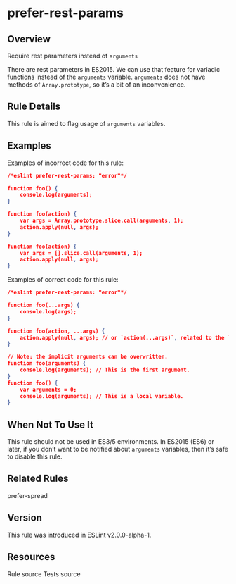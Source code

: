 
# prefer-rest-params
## Overview
Require rest parameters instead of `arguments`



There are rest parameters in ES2015.
We can use that feature for variadic functions instead of the `arguments` variable.
`arguments` does not have methods of `Array.prototype`, so it’s a bit of an inconvenience.
## Rule Details
This rule is aimed to flag usage of `arguments` variables.
## Examples
Examples of incorrect code for this rule:


```json
/*eslint prefer-rest-params: "error"*/

function foo() {
    console.log(arguments);
}

function foo(action) {
    var args = Array.prototype.slice.call(arguments, 1);
    action.apply(null, args);
}

function foo(action) {
    var args = [].slice.call(arguments, 1);
    action.apply(null, args);
}
```
Examples of correct code for this rule:


```json
/*eslint prefer-rest-params: "error"*/

function foo(...args) {
    console.log(args);
}

function foo(action, ...args) {
    action.apply(null, args); // or `action(...args)`, related to the `prefer-spread` rule.
}

// Note: the implicit arguments can be overwritten.
function foo(arguments) {
    console.log(arguments); // This is the first argument.
}
function foo() {
    var arguments = 0;
    console.log(arguments); // This is a local variable.
}
```
## When Not To Use It
This rule should not be used in ES3/5 environments.
In ES2015 (ES6) or later, if you don’t want to be notified about `arguments` variables, then it’s safe to disable this rule.
## Related Rules


prefer-spread 


## Version
This rule was introduced in ESLint v2.0.0-alpha-1.
## Resources

Rule source 
Tests source 

